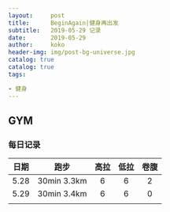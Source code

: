 ```yaml
---
layout:     post
title:     	BeginAgain|健身再出发 
subtitle:   2019-05-29 记录
date:       2019-05-29
author:     koko
header-img: img/post-bg-universe.jpg
catalog: true
catalog: true
tags:

- 健身
---
```




## GYM

### 每日记录

| 日期 |    跑步     | 高拉 | 低拉 | 卷腹 |
| :--: | :---------: | :--: | :--: | :--: |
| 5.28 | 30min 3.3km |  6   |  6   |  2   |
| 5.29 | 30min 3.4km |  6   |  6   |  0   |
|      |             |      |      |      |

